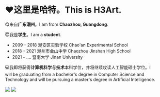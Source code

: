 # ❤这里是**哈特**。This is $\text{H3Art}$.

😋来自**广东潮州**。I am from **Chaozhou, Guangdong**.

😇我是**学生**。I am a **student**.
- 2009 - 2018 潮安区实验学校 Chao'an Experimental School
- 2018 - 2021 潮州市金山中学 Chaozhou Jinshan High School
- 2021 - .... 暨南大学 Jinan University

💻我即将获得**计算机科学与技术**本科学位，并将继续攻读人工智能硕士学位。I will be graduating from a bachelor's degree in Computer Science and Technology and will be pursuing a master's degree in Artificial Intelligence.

<a href="https://github.com/anuraghazra/convoychat">
  <img align="center" src="https://github-readme-stats.vercel.app/api?username=h3art-q&show_icons=true&layout=compact&hide=prs" />
</a>
<a href="https://github.com/anuraghazra/github-readme-stats">
  <img align="center" src="https://github-readme-stats.vercel.app/api/top-langs/?username=h3art-q&layout=compact&hide=javascript,html,css" />
</a>

<!---
H3Art-q/H3Art-q is a ✨ special ✨ repository because its `README.md` (this file) appears on your GitHub profile.
You can click the Preview link to take a look at your changes.
--->
